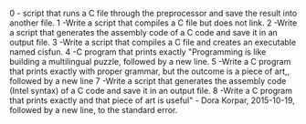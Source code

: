 0 - script that runs a C file through the preprocessor and save the result into another file.
1 -Write a script that compiles a C file but does not link.
2 -Write a script that generates the assembly code of a C code and save it in an output file.
3 -Write a script that compiles a C file and creates an executable named cisfun.
4 -C program that prints exactly "Programming is like building a multilingual puzzle, followed by a new line.
5 -Write a C program that prints exactly with proper grammar, but the outcome is a piece of art,, followed by a new line
7 -Write a script that generates the assembly code (Intel syntax) of a C code and save it in an output file.
8 -Write a C program that prints exactly and that piece of art is useful" - Dora Korpar, 2015-10-19, followed by a new line, to the standard error.

